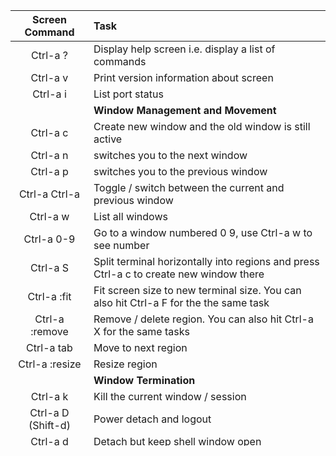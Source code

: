 <!--
Maintainer:   jeffskinnerbox@yahoo.com / www.jeffskinnerbox.me
Version:      0.1
-->

| Screen Command  |     Task     |
|:---------------:|:-------------|
| Ctrl-a ? | Display help screen i.e. display a list of commands |
| Ctrl-a v | Print version information about screen |
| Ctrl-a i | List port status |
|          | **Window Management and Movement** |
| Ctrl-a c | Create new window and the old window is still active |
| Ctrl-a n | switches you to the next window |
| Ctrl-a p | switches you to the previous window |
| Ctrl-a Ctrl-a | Toggle / switch between the current and previous window |
| Ctrl-a w | List all windows |
| Ctrl-a 0-9 | Go to a window numbered 0 9, use Ctrl-a w to see number |
| Ctrl-a S | Split terminal horizontally into regions and press Ctrl-a c to create new window there |
| Ctrl-a :fit | Fit screen size to new terminal size. You can also hit Ctrl-a F for the the same task |
| Ctrl-a :remove | Remove / delete region. You can also hit Ctrl-a X for the same tasks |
| Ctrl-a tab | Move to next region |
| Ctrl-a :resize | Resize region |
|          | **Window Termination** |
| Ctrl-a k | Kill the current window / session |
| Ctrl-a D (Shift-d) | Power detach and logout |
| Ctrl-a d | Detach but keep shell window open |
| Ctrl-a Ctrl-\ | Quit screen and kill all of your windows |
